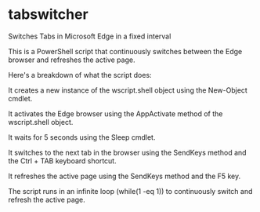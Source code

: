# tabswitcher
Switches Tabs in Microsoft Edge in a fixed interval 


This is a PowerShell script that continuously switches between the Edge browser and refreshes the active page.

Here's a breakdown of what the script does:

It creates a new instance of the wscript.shell object using the New-Object cmdlet.

It activates the Edge browser using the AppActivate method of the wscript.shell object.

It waits for 5 seconds using the Sleep cmdlet.

It switches to the next tab in the browser using the SendKeys method and the Ctrl + TAB keyboard shortcut.

It refreshes the active page using the SendKeys method and the F5 key.

The script runs in an infinite loop (while(1 -eq 1)) to continuously switch and refresh the active page.
